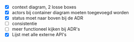 - [x] context diagram, 2 losse boxes
- [x] actors bij container diagram moeten toegevoegd worden
- [x] status moet naar boven bij de ADR
- [ ] consistentie
- [ ] meer functioneel kijken bij ADR's
- [x] Lijst met alle externe API's
